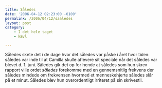 ```yaml
---
title: Således
date: '2006-04-12 02:23:00 -0100'
permalink: /2006/04/12/saaledes
layout: post
category:
    - I det hele taget
    - kævl

---
```

Således skete det i de dage hvor det således var påske i året hvor tiden således var inde til at Camilla skulle aflevere sit speciale når det således var blevet d. 1. juni. Således gik det op for hende at således som hun skrev rapport ville ordet _således_ forekomme med en gennemsnitlig frekvens der således mindede om frekvensen hvormed et menneskehjerte således slår på et minut. Således blev hun overordentligt irriteret på sin skrivestil.
